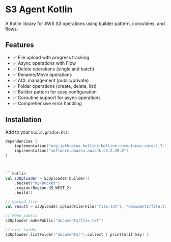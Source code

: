 # S3 Agent Kotlin

A Kotlin library for AWS S3 operations using builder pattern, coroutines, and flows.

## Features

- ✅ File upload with progress tracking
- ✅ Async operations with Flow
- ✅ Delete operations (single and batch)
- ✅ Rename/Move operations
- ✅ ACL management (public/private)
- ✅ Folder operations (create, delete, list)
- ✅ Builder pattern for easy configuration
- ✅ Coroutine support for async operations
- ✅ Comprehensive error handling

## Installation

Add to your `build.gradle.kts`:

```kotlin
dependencies {
    implementation("org.jetbrains.kotlinx:kotlinx-coroutines-core:1.7.3")
    implementation("software.amazon.awssdk:s3:2.20.0")
}



```kotlin
val s3Uploader = S3Uploader.builder()
    .bucket("my-bucket")
    .region(Region.US_WEST_2)
    .build()

// Upload file
val result = s3Uploader.uploadFile(File("file.txt"), "documents/file.txt")

// Make public
s3Uploader.makePublic("documents/file.txt")

// List folder
s3Uploader.listFolder("documents/").collect { println(it.key) }
```